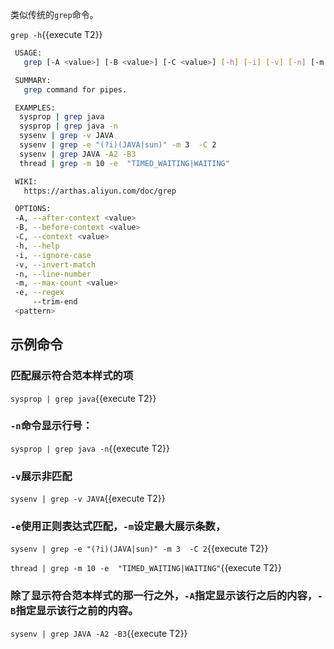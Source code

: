类似传统的`grep`命令。

`grep -h`{{execute T2}}

```bash
 USAGE:
   grep [-A <value>] [-B <value>] [-C <value>] [-h] [-i] [-v] [-n] [-m <value>] [-e] [--trim-end] pattern

 SUMMARY:
   grep command for pipes.

 EXAMPLES:
  sysprop | grep java
  sysprop | grep java -n
  sysenv | grep -v JAVA
  sysenv | grep -e "(?i)(JAVA|sun)" -m 3  -C 2
  sysenv | grep JAVA -A2 -B3
  thread | grep -m 10 -e  "TIMED_WAITING|WAITING"

 WIKI:
   https://arthas.aliyun.com/doc/grep

 OPTIONS:
 -A, --after-context <value>                                                    Print NUM lines of trailing context)
 -B, --before-context <value>                                                   Print NUM lines of leading context)
 -C, --context <value>                                                          Print NUM lines of output context)
 -h, --help                                                                     this help
 -i, --ignore-case                                                              Perform case insensitive matching.  By default, grep is case sensitive.
 -v, --invert-match                                                             Select non-matching lines
 -n, --line-number                                                              Print line number with output lines
 -m, --max-count <value>                                                        stop after NUM selected lines)
 -e, --regex                                                                    Enable regular expression to match
     --trim-end                                                                 Remove whitespaces at the end of the line
 <pattern>                                                                      Pattern
```

## 示例命令

### 匹配展示符合范本样式的项

`sysprop | grep java`{{execute T2}}

### `-n`命令显示行号：

`sysprop | grep java -n`{{execute T2}}

### `-v`展示非匹配

`sysenv | grep -v JAVA`{{execute T2}}

### `-e`使用正则表达式匹配，`-m`设定最大展示条数，

`sysenv | grep -e "(?i)(JAVA|sun)" -m 3  -C 2`{{execute T2}}

`thread | grep -m 10 -e  "TIMED_WAITING|WAITING"`{{execute T2}}

###  除了显示符合范本样式的那一行之外，`-A`指定显示该行之后的内容，`-B`指定显示该行之前的内容。

`sysenv | grep JAVA -A2 -B3`{{execute T2}}
